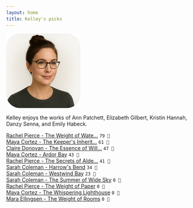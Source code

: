```yaml
---
layout: home
title: Kelley's picks
---
```


![Kelley](/assets/kelley.png)

Kelley enjoys the works of Ann Patchett, Elizabeth Gilbert, Kristin Hannah, Danzy Senna, and Emily Habeck.

[Rachel Pierce - The Weight of Wate…](/works/Rachel-Pierce-The-Weight-of-Water-Music.html) `79 🩷`  
[Maya Cortez - The Keeper's Inherit…](/works/Maya-Cortez-The-Keeper's-Inheritance.html) `61 🩷`  
[Claire Donovan - The Essence of Will…](/works/Claire-Donovan-The-Essence-of-Willowbrook.html) `47 🧡`  
[Maya Cortez - Ardor Bay](/works/Maya-Cortez-Ardor-Bay.html) `43 🧡`  
[Rachel Pierce - The Secrets of Alde…](/works/Rachel-Pierce-The-Secrets-of-Alderwood-Hall.html) `41 🧡`  
[Sarah Coleman - Harrow's Bend](/works/Sarah-Coleman-Harrows-Bend.html) `34 💛`  
[Sarah Coleman - Westwind Bay](/works/Sarah-Coleman-Westwind-Bay.html) `23 💛`  
[Sarah Coleman - The Summer of Wide Sky](/works/Sarah-Coleman-The-Summer-of-Wide-Sky.html) `0 🩶`  
[Rachel Pierce - The Weight of Paper](/works/Rachel-Pierce-The-Weight-of-Paper.html) `0 🩶`  
[Maya Cortez - The Whispering Lighthouse](/works/Maya-Cortez-The-Whispering-Lighthouse.html) `0 🩶`  
[Mara Ellingsen - The Weight of Rooms](/works/Mara-Ellingsen-The-Weight-of-Rooms.html) `0 🩶`  
